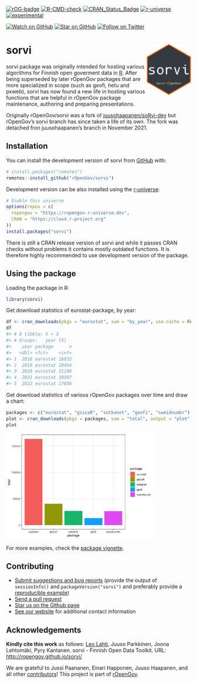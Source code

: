 
<!-- README.md is generated from README.Rmd. Please edit that file -->
<!-- badges: start -->

[![rOG-badge](https://ropengov.github.io/rogtemplate/reference/figures/ropengov-badge.svg)](https://ropengov.org/)
[![R-CMD-check](https://github.com/rOpenGov/sorvi/workflows/R-CMD-check/badge.svg)](https://github.com/rOpenGov/sorvi/actions)
[![CRAN_Status_Badge](https://www.r-pkg.org/badges/version/sorvi)](https://cran.r-project.org/package=sorvi)
[![r-universe](https://ropengov.r-universe.dev/badges/sorvi)](https://ropengov.r-universe.dev/)
[![experimental](http://badges.github.io/stability-badges/dist/experimental.svg)](https://github.com/badges/stability-badges)

[![Watch on
GitHub](https://img.shields.io/github/watchers/ropengov/sorvi.svg?style=social)](https://github.com/ropengov/sorvi/watchers)
[![Star on
GitHub](https://img.shields.io/github/stars/ropengov/sorvi.svg?style=social)](https://github.com/ropengov/sorvi/stargazers)
[![Follow on
Twitter](https://img.shields.io/twitter/follow/ropengov.svg?style=social)](https://twitter.com/intent/follow?screen_name=ropengov)
<!-- badges: end -->

# sorvi<a href="https://ropengov.github.io/sorvi/"><img src="man/figures/logo.png" align="right" height="139" /></a>

sorvi package was originally intended for hosting various algorithms for
Finnish open goverment data in [R](https://www.r-project.org). After
being superseded by later rOpenGov packages that are more specialized in
scope (such as geofi, hetu and pxweb), sorvi has now found a new life in
hosting various functions that are helpful in rOpenGov package
maintenance, authoring and preparing presentations.

Originally rOpenGov/sorvi was a fork of
[juusohaapanen/soRvi-dev](https://github.com/juusohaapanen/soRvi-dev)
but rOpenGov’s sorvi branch has since taken a life of its own. The fork
was detached fron juusohaapanen’s branch in November 2021.

## Installation

You can install the development version of sorvi from
[GitHub](https://github.com/) with:

``` r
# install.packages("remotes")
remotes::install_github("rOpenGov/sorvi")
```

Development version can be also installed using the
[r-universe](https://ropengov.r-universe.dev):

``` r
# Enable this universe
options(repos = c(
  ropengov = "https://ropengov.r-universe.dev",
  CRAN = "https://cloud.r-project.org"
))
install.packages("sorvi")
```

There is still a CRAN release version of sorvi and while it passes CRAN
checks without problems it contains mostly outdated functions. It is
therefore highly recommended to use development version of the package.

## Using the package

Loading the package in R:

``` r
library(sorvi)
```

Get download statistics of eurostat-package, by year:

``` r
df <- cran_downloads(pkgs = "eurostat", sum = "by_year", use.cache = FALSE)
df
#> # A tibble: 5 × 3
#> # Groups:   year [5]
#>    year package      n
#>   <dbl> <fct>    <int>
#> 1  2018 eurostat 18932
#> 2  2019 eurostat 28454
#> 3  2020 eurostat 31298
#> 4  2021 eurostat 30307
#> 5  2022 eurostat 27656
```

Get download statistics of various rOpenGov packages over time and draw
a chart:

``` r
packages <- c("eurostat", "giscoR", "sotkanet", "geofi", "sweidnumbr")
plot <- cran_downloads(pkgs = packages, sum = "total", output = "plot", use.cache = FALSE)
plot
```

<img src="man/figures/README-example_visualize-1.png" width="80%" />

For more examples, check the [package
vignette](https://ropengov.github.io/sorvi/articles/sorvi_tutorial.html).

## Contributing

- [Submit suggestions and bug
  reports](https://github.com/ropengov/sorvi/issues) (provide the output
  of `sessionInfo()` and `packageVersion("sorvi")` and preferably
  provide a [reproducible
  example](http://adv-r.had.co.nz/Reproducibility.html))
- [Send a pull request](https://github.com/ropengov/sorvi/)
- [Star us on the Github page](https://github.com/ropengov/sorvi/)
- [See our website](https://ropengov.org/community/) for additional
  contact information

## Acknowledgements

**Kindly cite this work** as follows: [Leo
Lahti](https://github.com/antagomir/), Juuso Parkkinen, Joona Lehtomäki,
Pyry Kantanen. sorvi - Finnish Open Data Toolkit. URL:
<http://ropengov.github.io/sorvi/>

We are grateful to Jussi Paananen, Einari Happonen, Juuso Haapanen, and
all other
[contributors](https://github.com/rOpenGov/sorvi/graphs/contributors)!
This project is part of [rOpenGov](https://ropengov.org).
